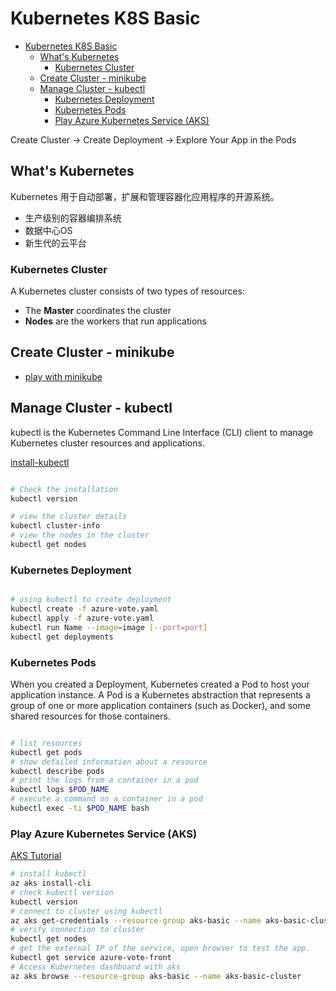 # Kubernetes K8S Basic

<!-- TOC -->

- [Kubernetes K8S Basic](#kubernetes-k8s-basic)
    - [What's Kubernetes](#whats-kubernetes)
        - [Kubernetes Cluster](#kubernetes-cluster)
    - [Create Cluster - minikube](#create-cluster---minikube)
    - [Manage Cluster - kubectl](#manage-cluster---kubectl)
        - [Kubernetes Deployment](#kubernetes-deployment)
        - [Kubernetes Pods](#kubernetes-pods)
        - [Play Azure Kubernetes Service (AKS)](#play-azure-kubernetes-service-aks)

<!-- /TOC -->

Create Cluster -> Create Deployment -> Explore Your App in the Pods

## What's Kubernetes

Kubernetes 用于自动部署，扩展和管理容器化应用程序的开源系统。

- 生产级别的容器编排系统
- 数据中心OS
- 新生代的云平台

### Kubernetes Cluster

A Kubernetes cluster consists of two types of resources:

- The **Master** coordinates the cluster
- **Nodes** are the workers that run applications

## Create Cluster - minikube

- [play with minikube](./docs/minikube-on-azure-ubuntu.md)

## Manage Cluster - kubectl

kubectl is the Kubernetes Command Line Interface (CLI) client to manage Kubernetes cluster resources and applications.

[install-kubectl](https://kubernetes.io/docs/tasks/tools/install-kubectl/)

```sh

# Check the installation
kubectl version

# view the cluster details
kubectl cluster-info
# view the nodes in the cluster
kubectl get nodes

```

### Kubernetes Deployment

```sh

# using kubectl to create deployment
kubectl create -f azure-vote.yaml
kubectl apply -f azure-vote.yaml
kubectl run Name --image=image [--port=port]
kubectl get deployments
```

### Kubernetes Pods

When you created a Deployment, Kubernetes created a Pod to host your application instance. A Pod is a Kubernetes abstraction that represents a group of one or more application containers (such as Docker), and some shared resources for those containers.

```sh

# list resources
kubectl get pods
# show detailed information about a resource
kubectl describe pods
# print the logs from a container in a pod
kubectl logs $POD_NAME
# execute a command on a container in a pod
kubectl exec -ti $POD_NAME bash

```

### Play Azure Kubernetes Service (AKS)

[AKS Tutorial](https://docs.microsoft.com/en-us/azure/aks/tutorial-kubernetes-deploy-application)

```sh
# install kubectl
az aks install-cli
# check kubectl version
kubectl version
# connect to cluster using kubectl
az aks get-credentials --resource-group aks-basic --name aks-basic-cluster
# verify connection to cluster
kubectl get nodes
# get the external IP of the service, open browser to test the app.
kubectl get service azure-vote-front
# Access Kubernetes dashboard with aks
az aks browse --resource-group aks-basic --name aks-basic-cluster

```
